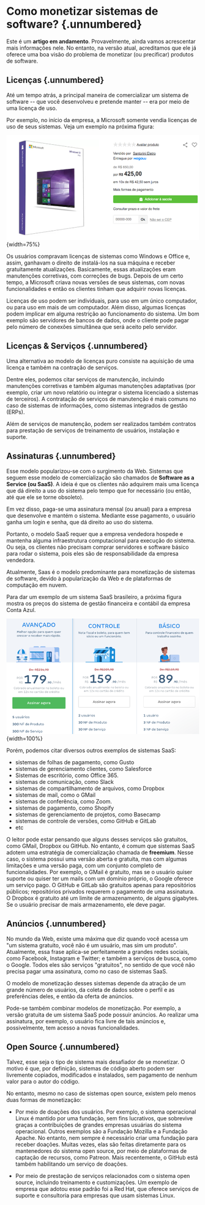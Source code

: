 
# Como monetizar sistemas de software? {.unnumbered}

Este é um **artigo em andamento**. Provavelmente, ainda vamos acrescentar mais
informações nele. No entanto, na versão atual, acreditamos que ele já
oferece uma boa visão do problema de monetizar (ou precificar)
produtos de software.

## Licenças {.unnumbered}

Até um tempo atrás, a principal maneira de comercializar um sistema
de software -- que você desenvolveu e pretende manter -- era por
meio de uma licença de uso. 

Por exemplo, no início da empresa, a Microsoft somente vendia licenças
de uso de seus sistemas. Veja um exemplo na próxima figura:

![](./figs/windows10.png){width=75%}


Os usuários compravam licenças de sistemas como
Windows e Office e, assim, ganhavam o direito de instalá-los na 
sua máquina e receber gratuitamente atualizações. Basicamente, 
essas atualizações eram manutenções corretivas, com correções de bugs. 
Depois de um certo tempo, a Microsoft criava novas versões de seus sistemas, 
com novas funcionalidades e então os clientes tinham que adquirir novas
licenças.

Licenças de uso podem ser individuais, para uso em um único computador, ou
para uso em mais de um computador. Além disso, algumas licenças podem
implicar em alguma restrição ao funcionamento do sistema. Um bom exemplo
são servidores de bancos de dados, onde o cliente pode pagar pelo número
de conexões simultânea que será aceito pelo servidor.


## Licenças & Serviços {.unnumbered}

Uma alternativa ao modelo de licenças puro consiste na aquisição
de uma licença e também na contração de serviços. 

Dentre eles, podemos citar serviços de manutenção, incluindo 
manutenções corretivas e também algumas manutenções adaptativas (por
exemplo, criar um novo relatório ou integrar o sistema licenciado a sistemas 
de terceiros). A contratação de serviços de manutenção é mais comuns no caso
de sistemas de informações, como sistemas integrados de gestão (ERPs).


Além de serviços de manutenção, podem ser realizados também contratos
para prestação de serviços de treinamento de usuários, instalação e suporte.

## Assinaturas {.unnumbered}

Esse modelo popularizou-se com o surgimento da Web. Sistemas que
seguem esse modelo de comercialização são chamados
de **Software as a Service (ou SaaS)**. A ideia é que os clientes não adquirem
mais uma licença que dá direito a uso do sistema pelo tempo que
for necessário (ou então, até que ele se torne obsoleto). 

Em vez disso, paga-se uma assinatura mensal (ou anual) para a empresa
que desenvolve e mantém o sistema. Mediante esse pagamento, o usuário
ganha um login e senha, que dá direito ao uso do sistema.

Portanto, o modelo SaaS requer que a empresa vendedora
hospede e mantenha alguma infraestrutura computacional para execução
do sistema. Ou seja, os clientes não precisam comprar 
servidores e software básico para rodar o sistema, pois eles 
são de responsabilidade da empresa vendedora. 

Atualmente, Saas é o modelo predominante para monetização de sistemas
de software, devido à popularização da Web e de plataformas de 
computação em nuvem. 

Para dar um exemplo de um sistema SaaS brasileiro, a próxima 
figura mostra os preços do sistema de gestão financeira 
e contábil da empresa Conta Azul.

![](./figs/conta-azul.png){width=100%}

Porém, podemos citar diversos outros exemplos de sistemas SaaS:

* sistemas de folhas de pagamento, como Gusto
* sistemas de gerenciamento clientes, como Salesforce
* Sistemas de escritório, como Office 365.
* sistemas de comunicação, como Slack
* sistemas de compartilhamento de arquivos, como Dropbox
* sistemas de mail, como o GMail
* sistemas de conferência, como Zoom.
* sistemas de pagamento, como Shopify
* sistemas de gerenciamento de projetos, como Basecamp
* sistemas de controle de versões, como GitHub e GitLab
* etc

O leitor pode estar pensando que alguns desses serviços são gratuitos,
como GMail, Dropbox ou GitHub. No entanto, é comum que sistemas SaaS
adotem uma estratégia de comercialização chamada de **freemium**. Nesse
caso, o sistema possui uma versão aberta e gratuita, mas com algumas
limitações e uma versão paga, com um conjunto completo de funcionalidades.
Por exemplo, o GMail é gratuito, mas se o usuário quiser suporte ou quiser
ter um mails com um domínio próprio, o Google oferece um serviço pago. 
O GitHub e GitLab são gratuitos apenas para repositórios públicos; 
repositórios privados requerem o pagamento de uma assinatura. O Dropbox 
é gratuito até um limite de  armazenamento, de alguns gigabytes. 
Se o usuário precisar de mais armazenamento, ele deve pagar.


## Anúncios {.unnumbered}

No mundo da Web, existe uma máxima que diz quando você acessa
um "um sistema gratuito, você não é um usuário, mas sim um produto". 
Atualmente, essa frase aplica-se perfeitamente a grandes redes sociais, como 
Facebook, Instagram e Twitter; e também a  serviços de busca, como o Google. 
Todos eles são serviços "gratuitos", no sentido de que você não precisa pagar 
uma assinatura, como no caso de sistemas SaaS.

O modelo de monetização desses sistemas depende da atração de um grande 
número de usuários, da coleta de dados sobre o perfil e as preferências 
deles, e então da oferta de anúncios.

Pode-se também combinar modelos de monetização. Por exemplo, a versão
gratuita de um sistema SaaS pode possuir anúncios. Ao realizar uma
assinatura, por exemplo, o usuário fica livre de tais anúncios
e, possivelmente, tem acesso a novas funcionalidades.

## Open Source {.unnumbered}

Talvez, esse seja o tipo de sistema mais desafiador de se monetizar.
O motivo é que, por definição, sistemas de código aberto podem ser
livremente copiados, modificados e instalados, sem pagamento de nenhum
valor para o autor do código.

No entanto, mesmo no caso de sistemas open source, existem pelo
menos duas formas de monetização:

* Por meio de doações dos usuários. Por exemplo, o sistema operacional
Linux é mantido por uma fundação, sem fins lucrativos, que sobrevive
graças a contribuições de grandes empresas usuárias do sistema operacional.
Outros exemplos são a Fundação Mozilla e a Fundação Apache. No entanto,
nem sempre é necessário criar uma fundação para receber doações. Muitas
vezes, elas são feitas diretamente para os mantenedores do sistema
open source, por meio de plataformas de captação de recursos, como
Patreon. Mais recentemente, o GitHub está também habilitando um
serviço de doações.

* Por meio de prestação de serviços relacionados com o sistema open source,
incluindo treinamento e customizações. Um exemplo de empresa que adotou
esse padrão foi a Red Hat, que oferece serviços de suporte e consultoria
para empresas que usam sistemas Linux.



